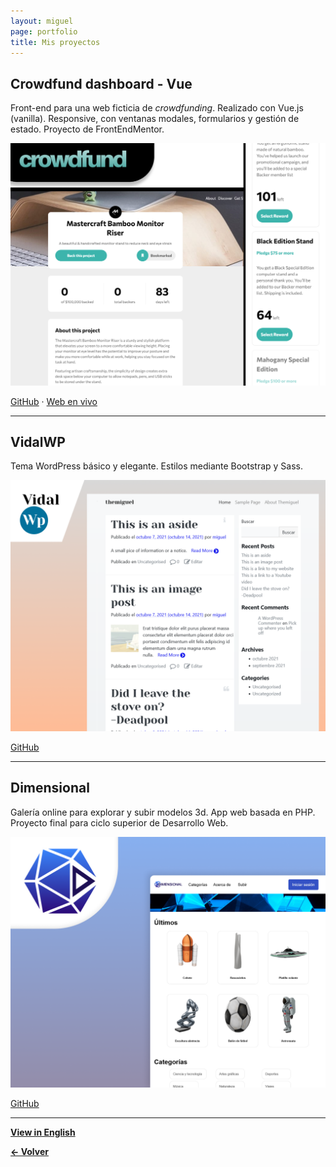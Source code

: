 ```yaml
---
layout: miguel
page: portfolio
title: Mis proyectos
---
```


## Crowdfund dashboard - Vue

Front-end para una web ficticia de _crowdfunding_. Realizado con Vue.js (vanilla). Responsive, con ventanas modales, formularios y gestión de estado. Proyecto de FrontEndMentor.

[![VidalWP](assets/images/projects/crowdfund-poster.png)](https://crowdfunding-two.vercel.app/)

[<i class="fab fa-github"></i> GitHub](https://github.com/migvidal/vidalwp) · [<i class="fas fa-globe"></i> Web en vivo](https://crowdfunding-two.vercel.app/)

<hr>

## VidalWP

Tema WordPress básico y elegante. Estilos mediante Bootstrap y Sass.

[![VidalWP](assets/images/projects/vidalwp-poster.png)](https://github.com/migvidal/vidalwp)

[<i class="fab fa-github"></i> GitHub](https://github.com/migvidal/vidalwp)

<hr>

## Dimensional

Galería online para explorar y subir modelos 3d. App web basada en PHP. Proyecto final para ciclo superior de Desarrollo Web.

[![Dimensional](assets/images/projects/dimensional-poster.png)](https://github.com/migvidal/dimensional)

[<i class="fab fa-github"></i> GitHub](https://github.com/migvidal/dimensional)

<hr>

**[View in English](/portfolio-en)**

**[&#8592; Volver](./)**

